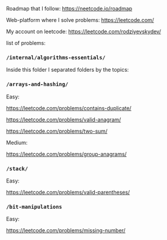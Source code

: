 Roadmap that I follow:
https://neetcode.io/roadmap

Web-platform where I solve problems:
https://leetcode.com/

My account on leetcode:
https://leetcode.com/rodziyevskydev/

list of problems:


### `/internal/algorithms-essentials/`
Inside this folder I separated folders by the topics:
### `/arrays-and-hashing/`

Easy:

https://leetcode.com/problems/contains-duplicate/

https://leetcode.com/problems/valid-anagram/

https://leetcode.com/problems/two-sum/

Medium:

https://leetcode.com/problems/group-anagrams/

### `/stack/`

Easy:

https://leetcode.com/problems/valid-parentheses/

### `/bit-manipulations`

Easy:

https://leetcode.com/problems/missing-number/
